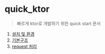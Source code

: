 # quick_ktor
> 빠르게 ktor로 개발하기 위한 quick start 문서 


1. [설치 및 환경](/doc/first.md)
2. [기본구조](/doc/start.md)
3. [request 처리](/doc/request.md)
